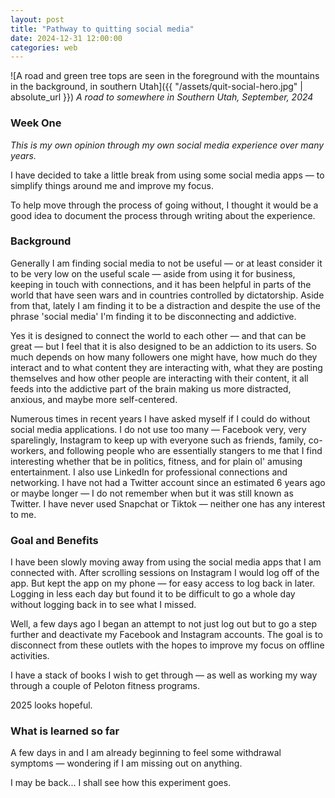 ```yaml
---
layout: post
title: "Pathway to quitting social media"
date: 2024-12-31 12:00:00
categories: web
---
```


![A road and green tree tops are seen in the foreground with the mountains in the background, in southern Utah]({{ "/assets/quit-social-hero.jpg" | absolute_url }})
*A road to somewhere in Southern Utah, September, 2024*

### Week One

*This is my own opinion through my own social media experience over many years.*

I have decided to take a little break from using some social media apps — to simplify things around me and improve my focus.

To help move through the process of going without, I thought it would be a good idea to document the process through writing about the experience. 

### Background 

Generally I am finding social media to not be useful — or at least consider it to be very low on the useful scale — aside from using it for business, keeping in touch with connections, and it has been helpful in parts of the world that have seen wars and in countries controlled by dictatorship. Aside from that, lately I am finding it to be a distraction and despite the use of the phrase 'social media' I'm finding it to be disconnecting and addictive.

Yes it is designed to connect the world to each other — and that can be great — but I feel that it is also designed to be an addiction to its users. So much depends on how many followers one might have, how much do they interact and to what content they are interacting with, what they are posting themselves and how other people are interacting with their content, it all feeds into the addictive part of the brain making us more distracted, anxious, and maybe more self-centered.

Numerous times in recent years I have asked myself if I could do without social media applications. I do not use too many — Facebook very, very sparelingly, Instagram to keep up with everyone such as friends, family, co-workers, and following people who are essentially stangers to me that I find interesting whether that be in politics, fitness, and for plain ol' amusing entertainment. I also use LinkedIn for professional connections and networking. I have not had a Twitter account since an estimated 6 years ago or maybe longer — I do not remember when but it was still known as Twitter. I have never used Snapchat or Tiktok — neither one has any interest to me.

### Goal and Benefits

I have been slowly moving away from using the social media apps that I am connected with. After scrolling sessions on Instagram I would log off of the app. But kept the app on my phone — for easy access to log back in later. Logging in less each day but found it to be difficult to go a whole day without logging back in to see what I missed.

Well, a few days ago I began an attempt to not just log out but to go a step further and deactivate my Facebook and Instagram accounts. The goal is to disconnect from these outlets with the hopes to improve my focus on offline activities. 

I have a stack of books I wish to get through — as well as working my way through a couple of Peloton fitness programs.

2025 looks hopeful.

### What is learned so far

A few days in and I am already beginning to feel some withdrawal symptoms — wondering if I am missing out on anything. 

I may be back... I shall see how this experiment goes.
